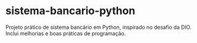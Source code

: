 # sistema-bancario-python
Projeto prático de sistema bancário em Python, inspirado no desafio da DIO. Inclui melhorias e boas práticas de programação.
